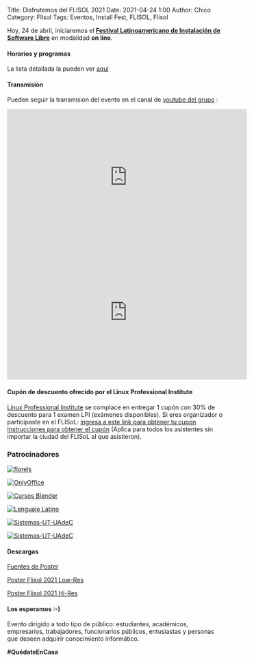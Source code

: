 Title: Disfrutemos del FLISOL 2021
Date: 2021-04-24 1:00
Author: Chico
Category: Flisol
Tags: Eventos, Install Fest, FLISOL, Flisol

Hoy, 24 de abril, iniciaremos el **[Festival Latinoamericano de Instalación de Software Libre](https://flisol.info/FLISOL2021/Mexico/Torreon?highlight=%28%5CbCategoryCity%5Cb%29)** en modalidad **on line**.

#### Horarios y programas

La lista detallada la pueden ver [aquí](http://www.gulag.org.mx/flisol-2021.html)

#### Transmisión

Pueden seguir la transmisión del evento en el canal de [youtube del grupo](https://www.youtube.com/channel/UCTDFuE72U4L1NknVbsXH32g) :

<iframe width="560" height="315" src="https://www.youtube.com/embed/CjOAdq4j6Xc" title="YouTube video player" frameborder="0" allow="accelerometer; autoplay; clipboard-write; encrypted-media; gyroscope; picture-in-picture" allowfullscreen></iframe>

<br />

<iframe width="560" height="315" src="https://www.youtube.com/embed/dJDzWrqNQYU" title="YouTube video player" frameborder="0" allow="accelerometer; autoplay; clipboard-write; encrypted-media; gyroscope; picture-in-picture" allowfullscreen></iframe>

#### Cupón de descuento ofrecido por el Linux Professional Institute

[Linux Professional Institute](https://www.lpi.org) se complace en entregar 1 cupón con 30% de descuento para 1 examen LPI (exámenes disponibles). Si eres organizador o participaste en el FLISoL: [ingresa a este link para obtener tu cupon](https://people.lpi.org/login?next=/coupons/referral/1be709c945d44ed7b0a562d7538558f98898624137527800) [Instrucciones para obtener el cupón](https://flisol.info/FLISOL2021?action=AttachFile&do=get&target=LPI-Instrucciones-CUPON.pdf) (Aplica para todos los asistentes sin importar la ciudad del FLISoL al que asistieron).

### Patrocinadores

[![florels]({attach}2021-03-19-invitacion_flisol/Perfumeria_Florels_blanco.png)]({attach}2021-03-19-invitacion_flisol/Perfumeria_Florels_blanco.png)

[![OnlyOffice]({attach}2021-03-19-invitacion_flisol/Logo_light_onlyoffice.png)](https://www.onlyoffice.com)

[![Cursos Blender]({attach}2021-03-19-invitacion_flisol/logo-cursosblender.png)](http://cursosblender.com)

[![Lenguaje Latino]({attach}2021-03-19-invitacion_flisol/Latino-logo-color.png)](https://www.lenguajelatino.org)

[![Sistemas-UT-UAdeC]({attach}2021-03-19-invitacion_flisol/EscuelaDeSistemas-v2.png)](http://www.sistemastorreon.uadec.mx)

[![Sistemas-UT-UAdeC]({attach}2021-03-19-invitacion_flisol/LPI_Logo-ColourLarge.png)](https://www.lpi.org)

#### Descargas

[Fuentes de Poster](https://github.com/GULAG/PosterFlisol2021)

[Poster Flisol 2021 Low-Res](https://github.com/GULAG/PosterFlisol2021/blob/main/Poster_carta.png?raw=true)

[Poster Flisol 2021 Hi-Res](https://github.com/GULAG/PosterFlisol2021/blob/main/flisol2021.png?raw=true)

#### Los esperamos :-)

Evento dirigido a todo tipo de público: estudiantes, académicos, empresarios, trabajadores, funcionarios públicos, entusiastas y personas que deseen adquirir conocimiento informático.

**#QuédateEnCasa**
